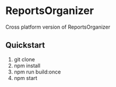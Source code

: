 # ReportsOrganizer
Cross platform version of ReportsOrganizer

## Quickstart
 1. git clone 
 1. npm install
 1. npm run build:once
 1. npm start

